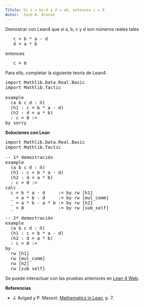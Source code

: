```yaml
---
Título: Si c = ba-d y d = ab, entonces c = 0
Autor:  José A. Alonso
---
```


Demostrar con Lean4 que si a, b, c y d son números reales tales
<pre lang="text">
   c = b * a - d
   d = a * b
</pre>
entonces
<pre lang="text">
   c = 0
</pre>

Para ello, completar la siguiente teoría de Lean4:

<pre lang="lean">
import Mathlib.Data.Real.Basic
import Mathlib.Tactic

example
  (a b c d : ℝ)
  (h1 : c = b * a - d)
  (h2 : d = a * b)
  : c = 0 :=
by sorry
</pre>
<!--more-->

<b>Soluciones con Lean</b>

<pre lang="lean">
import Mathlib.Data.Real.Basic
import Mathlib.Tactic

-- 1ª demostración
example
  (a b c d : ℝ)
  (h1 : c = b * a - d)
  (h2 : d = a * b)
  : c = 0 :=
calc
  c = b * a - d     := by rw [h1]
  _ = a * b - d     := by rw [mul_comm]
  _ = a * b - a * b := by rw [h2]
  _ = 0             := by rw [sub_self]

-- 2ª demostración
example
  (a b c d : ℝ)
  (h1 : c = b * a - d)
  (h2 : d = a * b)
  : c = 0 :=
by
  rw [h1]
  rw [mul_comm]
  rw [h2]
  rw [sub_self]
</pre>

Se puede interactuar con las pruebas anteriores en <a href="https://lean.math.hhu.de/#url=https%3A%2F%2Fraw.githubusercontent.com%2Fjaalonso%2FCalculemus2%2Fmain%2Fsrc%2FSi_c_eq_ba-d_y_d_eq_ab_entonces_c_eq_0.lean" rel="noopener noreferrer" target="_blank">Lean 4 Web</a>.

<b>Referencias</b>

+ J. Avigad y P. Massot. <a href="https://bit.ly/3U4UjBk">Mathematics in Lean</a>, p. 7.
